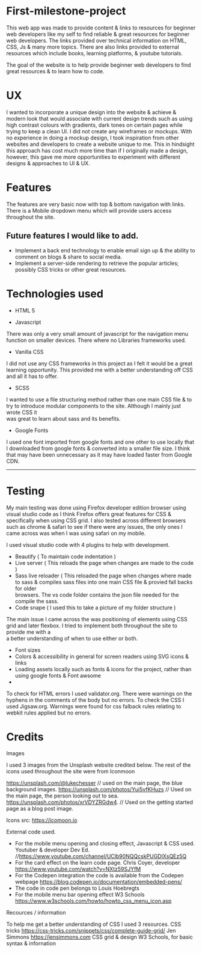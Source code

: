 # First-milestone-project

This web app was made to provide content & links to resources for beginner web developers like my self to find reliable & great resources for beginner web developers. The links provided over technical information on HTML, CSS, Js & many more topics. There are also links provided to external resources which include books, learning platforms, & youtube tutorials.

The goal of the website is to help provide beginner web developers to find great resources & to learn how to code.

# UX

I wanted to incorporate a unique design into the website & achieve & modern look that would associate with current design trends such as using high contrast colours with gradients, dark tones on certain pages while trying to keep a clean UI. I did not create any wireframes or mockups. With no experience in doing a mockup design, I took inspiration from other websites and developers to create a website unique to me. This in hindsight this approach has cost much more time than if I originally made a design, however, this gave me more opportunities to experiment with different designs & approaches to UI & UX.

# Features

The features are very basic now with top & bottom navigation with links. There is a Mobile dropdown menu which will provide users access throughout the site.


 ## Future features I would like to add.

  * Implement a back end technology to enable email sign up & the ability to comment on blogs & share to social media.
  * Implement a server-side rendering to retrieve the popular articles; possibly CSS tricks or other great resources.


# Technologies used

* HTML 5

* Javascript

 There was only a very small amount of javascript for the navigation menu function on smaller devices. There where no Libraries frameworks used.

*  Vanilla CSS

  I did not use any CSS frameworks in this project as I felt it would be a great learning opportunity. 
  This provided me with a better understanding off CSS and all it has to offer.
  
  * SCSS
  
  I wanted to use a file structuring method rather than one main CSS file & to try to introduce modular components to the site. Although I mainly just wrote CSS it        
 was great to learn about sass and its benefits.
  
 * Google Fonts
 
  I used one font imported from google fonts and one other to use locally that I downloaded from google fonts & converted into a smaller file size. I think that may have been unnecessary as it may have loaded faster from Google CDN.
 <hr>

# Testing

  My main testing was done using Firefox developer edition browser using visual studio code as I think Firefox offers great features for CSS & specifically when using CSS grid. I also tested across different browsers such as chrome & safari to see if there were any issues, the only ones I came across was when I was using safari on my mobile.
  
  I used visual studio code with 4 plugins to help with development. 
  
  * Beautify ( To maintain code indentation )
  * Live server ( This reloads the page when changes are made to the code )
  * Sass live reloader ( This reloaded the page when changes where made to sass & compiles sass files into one main CSS file & provied fall backs for older     
  browsers. The vs code folder contains the json file needed for the compile the sass.
  * Code snape ( I used this to take a picture of my folder structure )

  The main issue I came across the was positioning of elements using CSS grid and later flexbox. I tried to implement both throughout the site to provide me with a  
  a better understanding of when to use either or both.

  * Font sizes
  * Colors & accessibility in general for screen readers using SVG icons & links
  * Loading assets locally such as fonts & icons for the project, rather than using google fonts & Font awsome
  * 
  
  To check for HTML errors I used validator.org. There were warnings on the hyphens in the comments of the body but no errors.
  To check the CSS I used Jigsaw.org. Warnings were found for css falback rules relating to webkit rules applied but no errors.
  
# Credits

  Images
  
  I used 3 images from the Unsplash website credited below. The rest of the icons used throughout the site were from Iconmoon
  
  https://unsplash.com/@lukechesser         // used on the main page, the blue background images.
  https://unsplash.com/photos/Yui5vfKHuzs   // Used on the main page, the person looking out to sea.
  https://unsplash.com/photos/xrVDYZRGdw4.  // Used on the getting started page as a blog post image.
 
 Icons src: https://icomoon.io
  
  External code used.
  
  * For the mobile menu opening and closing effect, Javascript & CSS used. Youtuber & developer Dev Ed.  //https://www.youtube.com/channel/UClb90NQQcskPUGDIXsQEz5Q
  * For the card effect on the learn code page. Chris Coyer, developer https://www.youtube.com/watch?v=NXtz59SJYfM
  * For the Codepen integration the code is available from the Codepen webpage https://blog.codepen.io/documentation/embedded-pens/
  * The code in code pen belongs to Louis Hoebregts 
  * For the mobile menu bar opening effect  W3 Schools https://www.w3schools.com/howto/howto_css_menu_icon.asp 
  
  
  Recources / information
  
  To help me get a better understanding of CSS I used 3 resources. CSS tricks https://css-tricks.com/snippets/css/complete-guide-grid/
  Jen Simmons https://jensimmons.com  CSS grid & design
  W3 Schools, for basic syntax & infornation
